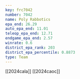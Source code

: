 ```yaml
---
key: frc7042
number: 7042
name: Poly Rabbotics
epa_end: 26.29
auto_epa_end: 11.01
teleop_epa_end: 12.71
endgame_epa_end: 2.57
winrate: 0.6
district_epa_rank: 203
district_epa_percentile: 0.8873
type: Team
---
```

[[2024cala]]
[[2024caoc]]
